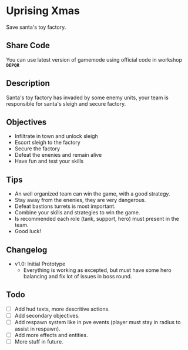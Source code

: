 # Uprising Xmas
Save santa's toy factory.

## Share Code
You can use latest version of gamemode using official code in workshop **`DEPQR`**

## Description
Santa's toy factory has invaded by some enemy units, your team is responsible for santa's sleigh and secure factory.

## Objectives
- Infiltrate in town and unlock sleigh
- Escort sleigh to the factory
- Secure the factory
- Defeat the enenies and remain alive
- Have fun and test your skills

## Tips
- An well organized team can win the game, with a good strategy.
- Stay away from the enenies, they are very dangerous.
- Defeat bastions turrets is most important.
- Combine your skills and strategies to win the game.
- Is recommended each role (tank, support, hero) must present in the team.
- Good luck!

## Changelog
- v1.0: Initial Prototype
    - Everything is working as excepted, but must have some hero balancing and fix lot of issues in boss round.


## Todo
- [ ] Add hud texts, more descritive actions.
- [ ] Add secondary objectives.
- [ ] Add respawn system like in pve events (player must stay in radius to assist in respawn).
- [ ] Add more effects and entities.
- [ ] More stuff in future.
